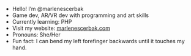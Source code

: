 - Hello! I’m @marlenescerbak
- Game dev, AR/VR dev with programming and art skills
- Currently learning: PHP
- Visit my website: <a href="https://marlenescerbak.com">marlenescerbak.com</a>
- Pronouns: She/Her
- Fun fact: I can bend my left forefinger backwards until it touches my hand.

<!---
marlenescerbak/marlenescerbak is a ✨ special ✨ repository because its `README.md` (this file) appears on your GitHub profile.
You can click the Preview link to take a look at your changes.
--->
